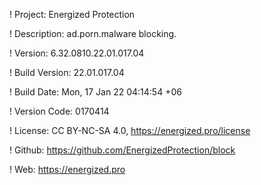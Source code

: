 ! Project: Energized Protection

! Description: ad.porn.malware blocking.

! Version: 6.32.0810.22.01.017.04

! Build Version: 22.01.017.04

! Build Date: Mon, 17 Jan 22 04:14:54 +06

! Version Code: 0170414

! License: CC BY-NC-SA 4.0, https://energized.pro/license

! Github: https://github.com/EnergizedProtection/block

! Web: https://energized.pro

